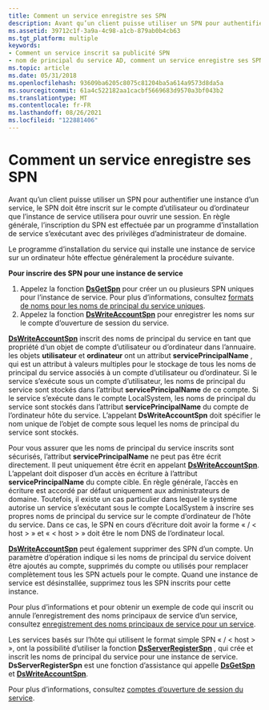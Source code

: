 ```yaml
---
title: Comment un service enregistre ses SPN
description: Avant qu’un client puisse utiliser un SPN pour authentifier une instance d’un service, le SPN doit être inscrit sur le compte d’utilisateur ou d’ordinateur que l’instance de service utilisera pour ouvrir une session.
ms.assetid: 39712c1f-3a9a-4c98-a1cb-879ab0b4cb63
ms.tgt_platform: multiple
keywords:
- Comment un service inscrit sa publicité SPN
- nom de principal du service AD, comment un service enregistre ses SPN
ms.topic: article
ms.date: 05/31/2018
ms.openlocfilehash: 93609ba6205c8075c81204ba5a614a9573d8da5a
ms.sourcegitcommit: 61a4c522182aa1cacbf5669683d9570a3bf043b2
ms.translationtype: MT
ms.contentlocale: fr-FR
ms.lasthandoff: 08/26/2021
ms.locfileid: "122881406"
---
```

# <a name="how-a-service-registers-its-spns"></a>Comment un service enregistre ses SPN

Avant qu’un client puisse utiliser un SPN pour authentifier une instance d’un service, le SPN doit être inscrit sur le compte d’utilisateur ou d’ordinateur que l’instance de service utilisera pour ouvrir une session. En règle générale, l’inscription du SPN est effectuée par un programme d’installation de service s’exécutant avec des privilèges d’administrateur de domaine.

Le programme d’installation du service qui installe une instance de service sur un ordinateur hôte effectue généralement la procédure suivante.

**Pour inscrire des SPN pour une instance de service**

1.  Appelez la fonction [**DsGetSpn**](/windows/desktop/api/Ntdsapi/nf-ntdsapi-dsgetspna) pour créer un ou plusieurs SPN uniques pour l’instance de service. Pour plus d’informations, consultez [formats de noms pour les noms de principal du service uniques](name-formats-for-unique-spns.md).
2.  Appelez la fonction [**DsWriteAccountSpn**](/windows/desktop/api/Ntdsapi/nf-ntdsapi-dswriteaccountspna) pour enregistrer les noms sur le compte d’ouverture de session du service.

[**DsWriteAccountSpn**](/windows/desktop/api/Ntdsapi/nf-ntdsapi-dswriteaccountspna) inscrit des noms de principal du service en tant que propriété d’un objet de compte d’utilisateur ou d’ordinateur dans l’annuaire. les objets **utilisateur** et **ordinateur** ont un attribut **servicePrincipalName** , qui est un attribut à valeurs multiples pour le stockage de tous les noms de principal du service associés à un compte d’utilisateur ou d’ordinateur. Si le service s’exécute sous un compte d’utilisateur, les noms de principal du service sont stockés dans l’attribut **servicePrincipalName** de ce compte. Si le service s’exécute dans le compte LocalSystem, les noms de principal du service sont stockés dans l’attribut **servicePrincipalName** du compte de l’ordinateur hôte du service. L’appelant **DsWriteAccountSpn** doit spécifier le nom unique de l’objet de compte sous lequel les noms de principal du service sont stockés.

Pour vous assurer que les noms de principal du service inscrits sont sécurisés, l’attribut **servicePrincipalName** ne peut pas être écrit directement. Il peut uniquement être écrit en appelant [**DsWriteAccountSpn**](/windows/desktop/api/Ntdsapi/nf-ntdsapi-dswriteaccountspna). L’appelant doit disposer d’un accès en écriture à l’attribut **servicePrincipalName** du compte cible. En règle générale, l’accès en écriture est accordé par défaut uniquement aux administrateurs de domaine. Toutefois, il existe un cas particulier dans lequel le système autorise un service s’exécutant sous le compte LocalSystem à inscrire ses propres noms de principal du service sur le compte d’ordinateur de l’hôte du service. Dans ce cas, le SPN en cours d’écriture doit avoir la forme « <service class> / &lt; host &gt; » et « &lt; host &gt; » doit être le nom DNS de l’ordinateur local.

[**DsWriteAccountSpn**](/windows/desktop/api/Ntdsapi/nf-ntdsapi-dswriteaccountspna) peut également supprimer des SPN d’un compte. Un paramètre d’opération indique si les noms de principal du service doivent être ajoutés au compte, supprimés du compte ou utilisés pour remplacer complètement tous les SPN actuels pour le compte. Quand une instance de service est désinstallée, supprimez tous les SPN inscrits pour cette instance.

Pour plus d’informations et pour obtenir un exemple de code qui inscrit ou annule l’enregistrement des noms principaux de service d’un service, consultez [enregistrement des noms principaux de service pour un service](registering-the-spns-for-a-service.md).

Les services basés sur l’hôte qui utilisent le format simple SPN « <service class> / &lt; host &gt; », ont la possibilité d’utiliser la fonction [**DsServerRegisterSpn**](/windows/desktop/api/Ntdsapi/nf-ntdsapi-dsserverregisterspna) , qui crée et inscrit les noms de principal du service pour une instance de service. **DsServerRegisterSpn** est une fonction d’assistance qui appelle [**DsGetSpn**](/windows/desktop/api/Ntdsapi/nf-ntdsapi-dsgetspna) et [**DsWriteAccountSpn**](/windows/desktop/api/Ntdsapi/nf-ntdsapi-dswriteaccountspna).

Pour plus d’informations, consultez [comptes d’ouverture de session du service](service-logon-accounts.md).

 

 




